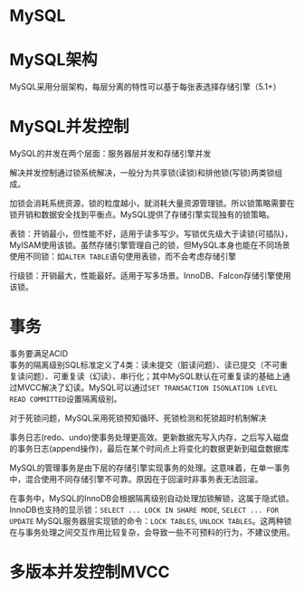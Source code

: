 # MySQL

# MySQL架构
MySQL采用分层架构，每层分离的特性可以基于每张表选择存储引擎（5.1+）

# MySQL并发控制
MySQL的并发在两个层面：服务器层并发和存储引擎并发

解决并发控制通过锁系统解决，一般分为共享锁(读锁)和排他锁(写锁)两类锁组成。

加锁会消耗系统资源，锁的粒度越小，就消耗大量资源管理锁。所以锁策略需要在锁开销和数据安全找到平衡点。MySQL提供了存储引擎实现独有的锁策略。

表锁：开销最小，但性能不好，适用于读多写少。写锁优先级大于读锁(可插队)，MyISAM使用该锁。虽然存储引擎管理自己的锁，但MySQL本身也能在不同场景使用不同锁：如`ALTER TABLE`语句使用表锁，而不会考虑存储引擎

行级锁：开销最大，性能最好。适用于写多场景。InnoDB、Falcon存储引擎使用该锁。
# 事务
事务要满足ACID<br>
事务的隔离级别SQL标准定义了4类：读未提交（脏读问题）、读已提交（不可重复读问题）、可重复读（幻读）、串行化；其中MySQL默认在可重复读的基础上通过MVCC解决了幻读。MySQL可以通过`SET TRANSACTION ISONLATION LEVEL READ COMMITTED`设置隔离级别。

对于死锁问题，MySQL采用死锁预知循环、死锁检测和死锁超时机制解决

事务日志(redo、undo)使事务处理更高效。更新数据先写入内存，之后写入磁盘的事务日志(append操作)，最后在某个时间点上将变化的数据更新到磁盘数据库

MySQL的管理事务是由下层的存储引擎实现事务的处理。这意味着，在单一事务中，混合使用不同存储引擎不可靠。原因在于回滚时非事务表无法回滚。

在事务中，MySQL的InnoDB会根据隔离级别自动处理加锁解锁，这属于隐式锁。InnoDB也支持的显示锁：`SELECT ... LOCK IN SHARE MODE`, `SELECT ... FOR UPDATE`
MySQL服务器层实现锁的命令：`LOCK TABLES`, `UNLOCK TABLES`。这两种锁在与事务处理之间交互作用比较复杂，会导致一些不可预料的行为，不建议使用。

# 多版本并发控制MVCC

